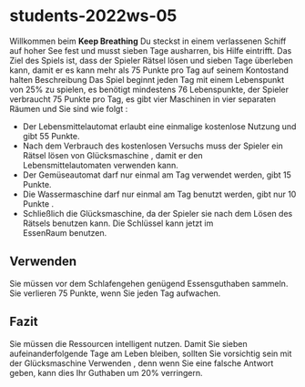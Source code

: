 # students-2022ws-05

Willkommen beim **Keep Breathing** Du steckst in einem verlassenen Schiff auf hoher See fest und musst sieben Tage ausharren, bis Hilfe eintrifft. Das Ziel des Spiels ist, dass der Spieler Rätsel lösen und sieben Tage überleben kann, damit er es kann mehr als 75 Punkte pro Tag auf seinem Kontostand halten Beschreibung Das Spiel beginnt jeden Tag mit einem Lebenspunkt von 25% zu spielen, es benötigt mindestens 76 Lebenspunkte, der Spieler verbraucht 75 Punkte pro Tag, es gibt vier Maschinen in vier separaten Räumen und Sie sind wie folgt :
-  Der Lebensmittelautomat erlaubt eine einmalige kostenlose Nutzung und gibt 55 Punkte.
- Nach dem Verbrauch des kostenlosen Versuchs muss der Spieler ein Rätsel lösen von Glücksmaschine , damit er den Lebensmittelautomaten verwenden kann.
- Der Gemüseautomat darf nur einmal am Tag verwendet werden, gibt 15 Punkte. 
- Die Wassermaschine darf nur einmal am Tag benutzt werden, gibt  nur 10 Punkte .
- Schließlich die Glücksmaschine, da der Spieler sie nach dem Lösen des Rätsels benutzen kann. Die Schlüssel kann jetzt im EssenRaum benutzen. 

## Verwenden
Sie müssen vor dem Schlafengehen genügend Essensguthaben sammeln.
Sie verlieren 75 Punkte, wenn Sie jeden Tag aufwachen.
## Fazit
Sie müssen die Ressourcen intelligent nutzen. Damit Sie sieben aufeinanderfolgende Tage am Leben bleiben, sollten Sie vorsichtig sein mit  der Glücksmaschine Verwenden , denn wenn Sie eine falsche Antwort geben, kann dies Ihr Guthaben um 20% verringern.

